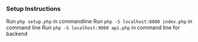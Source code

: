 ### Setup Instructions

Run `php setup.php` in commandline
Run `php -S localhost:8000 index.php` in command line
Run `php -S localhost:9000 api.php` in command line for backend